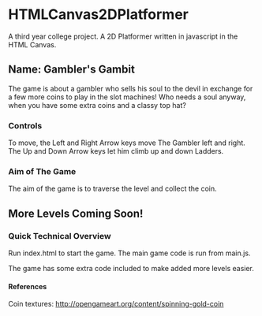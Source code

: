 # HTMLCanvas2DPlatformer
A third year college project. A 2D Platformer written in javascript in the HTML Canvas.

## Name: Gambler's Gambit

The game is about a gambler who sells his soul to the devil in exchange for a few more coins to play in the slot machines!
Who needs a soul anyway, when you have some extra coins and a classy top hat?

### Controls

To move, the Left and Right Arrow keys move The Gambler left and right. The Up and Down Arrow keys let him climb up and down Ladders.


### Aim of The Game

The aim of the game is to traverse the level and collect the coin.


## More Levels Coming Soon!

### Quick Technical Overview

Run index.html to start the game. The main game code is run from main.js.

The game has some extra code included to make added more levels easier.

#### References

Coin textures: http://opengameart.org/content/spinning-gold-coin

